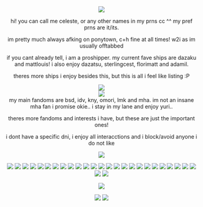 <div align="center">
<img src=https://i.postimg.cc/T12hr94Z/Untitled100-20250920174947.png>
 
hi! you can call me celeste, or any other names in my prns cc ^^ my pref prns are it/its.

im pretty much always afking on ponytown, c+h fine at all times! w2i as im usually offtabbed

if you cant already tell, i am a proshipper. my current fave ships are dazaku and mattlouis! i also enjoy dazatsu, sterlingcest, florimatt and adamil. 

theres more ships i enjoy besides this, but this is all i feel like listing :P
</div>

<div align="center">
 <img src=https://i.postimg.cc/HnqZvdJM/Untitled101-20250920212621.png>
</div>
<div align="center">
 <img src=https://i.postimg.cc/mrmWLFbs/Untitled125-20250925222311.png>
</div>

<div align="center">
 my main fandoms are bsd, idv, kny, omori, lmk and mha. im not an insane mha fan i promise okie.. i stay in my lane and enjoy yuri..

 theres more fandoms and interests i have, but these are just the important ones!

 i dont have a specific dni, i enjoy all interacctions and i block/avoid anyone i do not like
 
  <img src=https://i.postimg.cc/YqtcW3hH/Untitled125-20250925222658.png>
 
 </div>


 <div align="center">

<img src=https://i.postimg.cc/8cTvCtrL/1071338ipvpyh23ww.gif> <img src=https://i.postimg.cc/wTwPZRk8/c5c8d523e6262e4d1b87ffc21eb3febdfd96ff04.gif> <img src=https://i.postimg.cc/ncRmHKVQ/uP8nSvW.gif> <img src=https://i.postimg.cc/sgbZWVhj/03165f83d18c9778294892247256a7ffe45edf9b.gif> <img src=https://i.postimg.cc/NFbH2m1S/hk33.gif> <img src=https://i.postimg.cc/cLvn6K6k/1f4e956cae9703991e3661be4bdc6e427c542fde.gif> <img src=https://i.postimg.cc/hGxQbHL9/d2763d8d3fc2b9704011bbf15483b21d9c2d0dc8.gif> <img src=https://i.postimg.cc/66hRPJDc/tumblr-inline-p3vf256-PXU1rv0j40-500.gif> <img src=https://i.postimg.cc/PrrZsVHj/tumblr-otbhki-BFVr1wtplxko4-250.gif> <img src=https://i.postimg.cc/DzQpVTDB/MSL9hBg.gif> <img src=https://i.postimg.cc/PqDwpcfX/tumblr-p2gu34g-Tvy1wclo4ko2-250.gif> <img src=https://i.postimg.cc/d0cNS1Wh/tumblr-static-2m89dgq6gx4w4sw-c80400sw-s.gif> <img src=https://i.postimg.cc/nzHRpWfZ/Blinkie-57-site.gif> <img src=https://i.postimg.cc/DZBCZc7G/self.gif> <img src=https://i.postimg.cc/3Ns8Yy0q/67d1248ff1e50f524f33fc3d550a33dd6d107a80.gif> <img src=https://i.postimg.cc/8zVpY6SJ/951f3ed6301b399014bf092b181ae59061ce0452.gif> <img src=https://i.postimg.cc/CL8MJ4Wp/16840a510e54bb09d371ac32d238a1285bdc9f05.gif> <img src=https://i.postimg.cc/L4w6zWQV/2e5b388b0742e7f7b0d9b6fae7c062e6f4ac8109.gif> <img src=https://i.postimg.cc/Y9y2DDrM/be1c45390dbc342d4a8314d33fd02187d58380a4.gif> <img src=https://i.postimg.cc/L8B9F89y/e55ef194e20fbbdf64fc532434420bf8dcd1cbee.gif> <img src=https://i.postimg.cc/hG2KhZ7T/4370f7a8ad618d90ae0b6a725e88f58a47e50708.gif> <img src=https://i.postimg.cc/L5Y9ck5f/34de3cc7bcb042b08bd1f46cad64b45896c9ee4c.gif> <img src=https://i.postimg.cc/Kz4xT7nV/38fa6e691f39fb840ba8917ed0efa594642fcbf3.gif> <img src=https://i.postimg.cc/G2NrxBKp/2e32303704d6d3cbdd5a69330f7bef3cf60cb114.gif> <img src=https://i.postimg.cc/3NLbzWvx/606aa87d3b0e441e3e1e7cd7f20b2f065a9c2b35.gif> <img src=https://i.postimg.cc/d3yFHqNj/81e29c1b142001864fc585e882c55182a4cb7322.gif> <img src=https://i.postimg.cc/3RwJBQHt/fa3b02d9dbe7ba5a44b061c3d33f4657791b3348.gif>

<img src=https://i.postimg.cc/50Bv1Zjx/cd84f2e39968f3a0008d5c5bfae763adf7cd5394.gif>

<img src=https://i.postimg.cc/SRxRrt4z/ikq41v.gif> <img src=https://i.postimg.cc/B6TrWw5W/gne6ig.png>

  
 </div>
